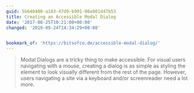 ```yaml
---
guid: 5b640400-a183-47d9-b991-00a901d47b53
title: Creating an Accessible Modal Dialog
date: '2017-08-25T10:21:00+00:00'
changed: '2019-09-24T14:34:29+00:00'


bookmark_of: 'https://bitsofco.de/accessible-modal-dialog/'
---
```



<blockquote>Modal Dialogs are a tricky thing to make accessible. For visual users navigating with a mouse, creating a dialog is as simple as styling the element to look visually different from the rest of the page. However, users navigating a site via a keyboard and/or screenreader need a lot more.</blockquote>
